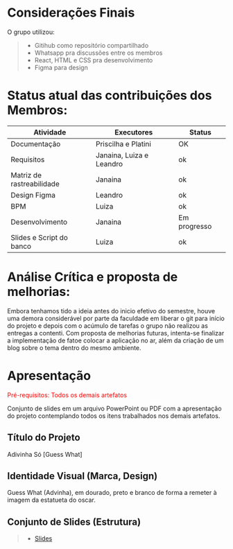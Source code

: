 # Considerações Finais 

O grupo utilizou: 
> - Gitihub como repositório compartilhado
> - Whatsapp pra discussões entre os membros
> - React, HTML e CSS pra desenvolvimento
> - Figma para design

# Status atual das contribuições dos Membros:

|Atividade|Executores |Status              |
|--------------------|------------------------------------|----------------------------------------|
|Documentação|Priscilha e Platini| OK |
|Requisitos|Janaina, Luiza e Leandro| ok |
|Matriz de rastreabilidade|Janaina| ok |
|Design Figma|Leandro| ok |
|BPM | Luiza| ok |
|Desenvolvimento|Janaina| Em progresso |
|Slides e Script do banco|Luiza| ok |



# Análise Crítica e proposta de melhorias:

Embora tenhamos tido a ideia antes do inicio efetivo do semestre, houve uma demora considerável por parte da faculdade em liberar o git para início do projeto e depois com o acúmulo de tarefas o grupo não realizou as entregas a contenti. Com proposta de melhorias futuras, intenta-se finalizar a implementação de fatoe colocar a aplicação no ar, além da criação de um blog sobre o tema dentro do mesmo ambiente.

# Apresentação 

<span style="color:red">Pré-requisitos: Todos os demais artefatos</span>

Conjunto de slides em um arquivo PowerPoint ou PDF com a apresentação do projeto contemplando todos os itens trabalhados nos demais artefatos.

## Título do Projeto

Adivinha Só [Guess What]

## Identidade Visual (Marca, Design)

Guess What (Advinha), em dourado, preto e branco  de forma a remeter à imagem da estatueta do oscar.

## Conjunto de Slides (Estrutura)

> - [Slides](https://revistapegn.globo.com/Noticias/noticia/2014/07/regra-10-20-30-para-apresentacoes-de-sucesso.html)
 
